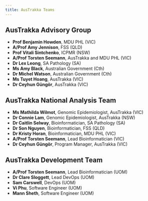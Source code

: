 ```yaml
---
title: AusTrakka Teams
---
```


## AusTrakka Advisory Group

- **Prof Benjamin Howden**, MDU PHL (VIC)
- **A/Prof Amy Jennison**, FSS (QLD)
- **Prof Vitali Sintchenko**, ICPMR (NSW)
- **A/Prof Torsten Seemann**, AusTrakka and MDU PHL (VIC)
- **Dr Lex Leong**, SA Pathology (SA)
- **Ms Amy Black**, Australian Government (Cth)
- **Dr Michel Watson**, Australian Government (Cth)
- **Ms Tuyet Hoang**, AusTrakka (VIC)
- **Dr Ceyhun Güngör**, AusTrakka (VIC)

## AusTrakka National Analysis Team

- **Ms Mathilda Wilmot**, Genomic Epidemiologist, AusTrakka (VIC)
- **Dr Connie Lam**, Genomic Epidemiologist, AusTrakka (NSW)
- **Dr Caitlin Selway**, Bioinformatician, SA Pathology (SA)
- **Dr Son Nguyen**, Bioinformatician, FSS (QLD)
- **Dr Kristy Horan**, Bioinformatician, MDU PHL (VIC)
- **A/Prof Torsten Seemann**, Lead Bioinformatician (VIC)
- **Dr Ceyhun Güngör**, Program Manager, AusTrakka (VIC)

## AusTrakka Development Team

- **A/Prof Torsten Seemann**, Lead Bioinformatician (UOM)
- **Dr Clare Sloggett**, Lead DevOps (UOM)
- **Sam Carswell**, DevOps (UOM)
- **Vi Phu**, Software Engineer (UOM)
- **Mann Sheth**, Software Engineer (UOM)